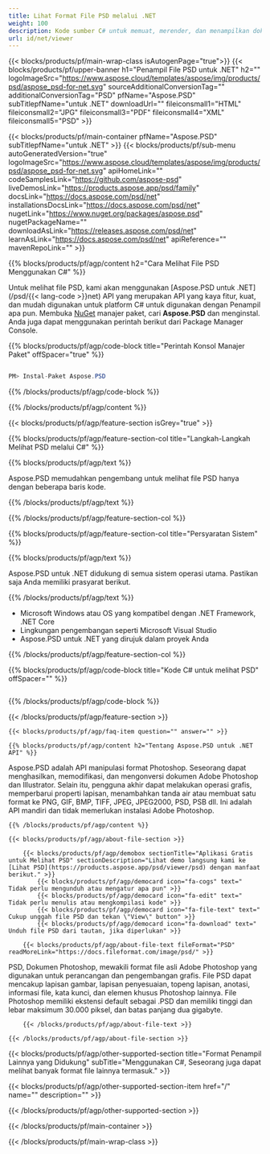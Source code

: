 ```yaml
---
title: Lihat Format File PSD melalui .NET
weight: 100
description: Kode sumber C# untuk memuat, merender, dan menampilkan dokumen PSD di .NET Framework, .NET Core.
url: id/net/viewer
---
```


{{< blocks/products/pf/main-wrap-class isAutogenPage="true">}}
{{< blocks/products/pf/upper-banner h1="Penampil File PSD untuk .NET" h2="" logoImageSrc="https://www.aspose.cloud/templates/aspose/img/products/psd/aspose_psd-for-net.svg" sourceAdditionalConversionTag="" additionalConversionTag="PSD" pfName="Aspose.PSD" subTitlepfName="untuk .NET" downloadUrl="" fileiconsmall1="HTML" fileiconsmall2="JPG" fileiconsmall3="PDF" fileiconsmall4="XML" fileiconsmall5="PSD" >}}

{{< blocks/products/pf/main-container pfName="Aspose.PSD" subTitlepfName="untuk .NET" >}}
{{< blocks/products/pf/sub-menu autoGeneratedVersion="true" logoImageSrc="https://www.aspose.cloud/templates/aspose/img/products/psd/aspose_psd-for-net.svg" apiHomeLink="" codeSamplesLink="https://github.com/aspose-psd" liveDemosLink="https://products.aspose.app/psd/family" docsLink="https://docs.aspose.com/psd/net" installationsDocsLink="https://docs.aspose.com/psd/net" nugetLink="https://www.nuget.org/packages/aspose.psd" nugetPackageName="" downloadAsLink="https://releases.aspose.com/psd/net" learnAsLink="https://docs.aspose.com/psd/net" apiReference="" mavenRepoLink="" >}}

{{% blocks/products/pf/agp/content h2="Cara Melihat File PSD Menggunakan C#" %}}

 Untuk melihat file PSD, kami akan menggunakan
 [Aspose.PSD untuk .NET](/psd/{{< lang-code >}}net)
 API yang merupakan API yang kaya fitur, kuat, dan mudah digunakan untuk platform C# untuk digunakan dengan Penampil apa pun. Membuka
 [NuGet](https://www.nuget.org/packages/aspose.psd)
 manajer paket, cari
 **Aspose.PSD**
 dan menginstal. Anda juga dapat menggunakan perintah berikut dari Package Manager Console.

{{% blocks/products/pf/agp/code-block title="Perintah Konsol Manajer Paket" offSpacer="true" %}}

```cs

PM> Instal-Paket Aspose.PSD

```

{{% /blocks/products/pf/agp/code-block %}}

{{% /blocks/products/pf/agp/content %}}

{{< blocks/products/pf/agp/feature-section isGrey="true" >}}

{{% blocks/products/pf/agp/feature-section-col title="Langkah-Langkah Melihat PSD melalui C#" %}}

{{% blocks/products/pf/agp/text %}}

 Aspose.PSD memudahkan pengembang untuk melihat file PSD hanya dengan beberapa baris kode.

{{% /blocks/products/pf/agp/text %}}

{{% /blocks/products/pf/agp/feature-section-col %}}

{{% blocks/products/pf/agp/feature-section-col title="Persyaratan Sistem" %}}

{{% blocks/products/pf/agp/text %}}

 Aspose.PSD untuk .NET didukung di semua sistem operasi utama. Pastikan saja Anda memiliki prasyarat berikut.

{{% /blocks/products/pf/agp/text %}}

- Microsoft Windows atau OS yang kompatibel dengan .NET Framework, .NET Core
- Lingkungan pengembangan seperti Microsoft Visual Studio
- Aspose.PSD untuk .NET yang dirujuk dalam proyek Anda

{{% /blocks/products/pf/agp/feature-section-col %}}

{{% blocks/products/pf/agp/code-block title="Kode C# untuk melihat PSD" offSpacer="" %}}

```cs

```

{{% /blocks/products/pf/agp/code-block %}}

{{< /blocks/products/pf/agp/feature-section >}}

    {{< blocks/products/pf/agp/faq-item question="" answer="" >}}
 

<!-- aboutfile Starts -->

    {{% blocks/products/pf/agp/content h2="Tentang Aspose.PSD untuk .NET API" %}}

 Aspose.PSD adalah API manipulasi format Photoshop. Seseorang dapat menghasilkan, memodifikasi, dan mengonversi dokumen Adobe Photoshop dan Illustrator. Selain itu, pengguna akhir dapat melakukan operasi grafis, memperbarui properti lapisan, menambahkan tanda air atau membuat satu format ke PNG, GIF, BMP, TIFF, JPEG, JPEG2000, PSD, PSB dll. Ini adalah API mandiri dan tidak memerlukan instalasi Adobe Photoshop.



    {{% /blocks/products/pf/agp/content %}}

    {{< blocks/products/pf/agp/about-file-section >}}

        {{< blocks/products/pf/agp/demobox sectionTitle="Aplikasi Gratis untuk Melihat PSD" sectionDescription="Lihat demo langsung kami ke [Lihat PSD](https://products.aspose.app/psd/viewer/psd) dengan manfaat berikut." >}}
            {{< blocks/products/pf/agp/democard icon="fa-cogs" text=" Tidak perlu mengunduh atau mengatur apa pun" >}}
            {{< blocks/products/pf/agp/democard icon="fa-edit" text=" Tidak perlu menulis atau mengkompilasi kode" >}}
            {{< blocks/products/pf/agp/democard icon="fa-file-text" text=" Cukup unggah file PSD dan tekan \"View\" button" >}}
            {{< blocks/products/pf/agp/democard icon="fa-download" text=" Unduh file PSD dari tautan, jika diperlukan" >}}

        {{< blocks/products/pf/agp/about-file-text fileFormat="PSD" readMoreLink="https://docs.fileformat.com/image/psd/" >}}
PSD, Dokumen Photoshop, mewakili format file asli Adobe Photoshop yang digunakan untuk perancangan dan pengembangan grafis. File PSD dapat mencakup lapisan gambar, lapisan penyesuaian, topeng lapisan, anotasi, informasi file, kata kunci, dan elemen khusus Photoshop lainnya. File Photoshop memiliki ekstensi default sebagai .PSD dan memiliki tinggi dan lebar maksimum 30.000 piksel, dan batas panjang dua gigabyte.

        {{< /blocks/products/pf/agp/about-file-text >}}

    {{< /blocks/products/pf/agp/about-file-section >}}

<!-- aboutfile Ends -->

{{< blocks/products/pf/agp/other-supported-section title="Format Penampil Lainnya yang Didukung" subTitle="Menggunakan C#, Seseorang juga dapat melihat banyak format file lainnya termasuk." >}}

{{< blocks/products/pf/agp/other-supported-section-item href="/" name="" description="" >}}

{{< /blocks/products/pf/agp/other-supported-section >}}

{{< /blocks/products/pf/main-container >}}
    
{{< /blocks/products/pf/main-wrap-class >}}
